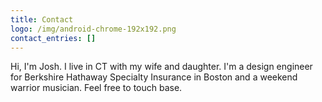 ```yaml
---
title: Contact
logo: /img/android-chrome-192x192.png
contact_entries: []
---
```

Hi, I'm Josh. I live in CT with my wife and daughter. I'm a design engineer for Berkshire Hathaway Specialty Insurance in Boston and a weekend warrior musician. Feel free to touch base.
